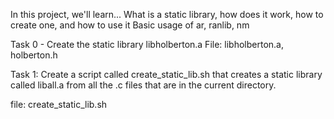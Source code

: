 In this project, we'll learn...
What is a static library, how does it work, how to create one, and how to use it
Basic usage of ar, ranlib, nm

Task 0 - Create the static library libholberton.a
File: libholberton.a, holberton.h

Task 1: Create a script called create_static_lib.sh that creates a static
library called liball.a from all the .c files that are in the current directory.

file: create_static_lib.sh